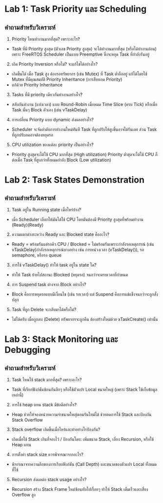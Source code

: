 # Lab 1: Task Priority และ Scheduling
## คำถามสำหรับวิเคราะห์
1. Priority ไหนทำงานมากที่สุด? เพราะอะไร?
- Task ที่มี Priority สูงสุด (ตัวเลข Priority สูงสุด) จะได้ทำงานมากที่สุด (หรือได้ทำงานก่อน) เพราะ FreeRTOS Scheduler เป็นแบบ Preemptive ซึ่งจะหยุด Task ที่กำลังรันอยู่
2. เกิด Priority Inversion หรือไม่? จะแก้ไขได้อย่างไร?
- เกิดขึ้นได้ เมื่อ Task สูง ต้องรอทรัพยากร (เช่น Mutex) ที่ Task ต่ำถืออยู่ แก้ได้โดยใช้ Mutex ที่มีคุณสมบัติ Priority Inheritance (การสืบทอด Priority)
- แก้ด้วย Priority Inheritance
3. Tasks ที่มี priority เดียวกันทำงานอย่างไร?
- สลับกันทำงาน (แบ่งเวลา) แบบ Round-Robin เมื่อหมด Time Slice (ครบ Tick) หรือเมื่อ Task นั้นๆ Block ตัวเอง (เช่น vTaskDelay)
4. การเปลี่ยน Priority แบบ dynamic ส่งผลอย่างไร?
- Scheduler จะจัดลำดับการทำงานใหม่ทันที Task ที่ถูกปรับให้สูงขึ้นอาจได้รันเลย ส่วน Task ที่ถูกปรับลดอาจต้องหยุดรอ
5. CPU utilization ของแต่ละ priority เป็นอย่างไร?
- Priority สูงสุดจะได้ใช้ CPU มากที่สุด (High utilization) Priority ต่ำสุดจะได้ใช้ CPU ก็ต่อเมื่อ Task ที่สูงกว่าทั้งหมดกำลัง Block (Low utilization)

# Lab 2: Task States Demonstration
## คำถามสำหรับวิเคราะห์
1. Task อยู่ใน Running state เมื่อไหร่บ้าง?
- เมื่อ Scheduler เลือกให้มันได้ใช้ CPU โดยมันต้องมี Priority สูงสุดที่พร้อมทำงาน (Ready)(Ready)
2. ความแตกต่างระหว่าง Ready และ Blocked state คืออะไร?
- Ready = พร้อมรันแต่รอคิว CPU / Blocked = ไม่พร้อมรันเพราะกำลังรอเหตุการณ์ (เช่น vTaskDelay)กำลังรอเหตุการณ์บางอย่าง เช่น การหน่วงเวลา (vTaskDelay()), รอ semaphore, หรือรอ queue
3. การใช้ vTaskDelay() ทำให้ task อยู่ใน state ใด?
- ทำให้ Task ย้ายไปสถานะ Blocked (หยุดรอ) จนกว่าจะครบเวลาที่กำหนด
4. การ Suspend task ต่างจาก Block อย่างไร?
- Block คือการหยุดรอแบบมีเงื่อนไข (เช่น รอเวลา) แต่ Suspend คือการแช่แข็งจนกว่าจะถูกสั่งปลุก
5. Task ที่ถูก Delete จะกลับมาได้หรือไม่?
- ไม่ได้ครับ เมื่อถูกลบ (Delete) ทรัพยากรจะถูกคืน ต้องสร้างใหม่ด้วย xTaskCreate() เท่านั้น
# Lab 3: Stack Monitoring และ Debugging
## คำถามสำหรับวิเคราะห์
1. Task ไหนใช้ stack มากที่สุด? เพราะอะไร?
- Task ที่เรียกฟังก์ชันซ้อนกันลึกๆ หรือใช้ตัวแปร Local ขนาดใหญ่ (เพราะ Stack ใช้เก็บข้อมูลเหล่านี้)
2. การใช้ heap แทน stack มีข้อดีอย่างไร?
- Heap ช่วยให้จองหน่วยความจำขนาดใหญ่ตอนรันไทม์ได้ ช่วยลดการใช้ Stack และป้องกัน Stack Overflow
3. Stack overflow เกิดขึ้นเมื่อไหร่และทำอย่างไรป้องกัน?
- เกิดเมื่อใช้ Stack เกินที่จองไว้ / ป้องกันโดย: เพิ่มขนาด Stack, เลี่ยง Recursion, หรือใช้ Heap แทน
4. การตั้งค่า stack size ควรพิจารณาจากอะไร?
- พิจารณาจากความลึกของการเรียกฟังก์ชัน (Call Depth) และขนาดของตัวแปร Local ทั้งหมดที่ใช้
5. Recursion ส่งผลต่อ stack usage อย่างไร?
- Recursion สร้าง Stack Frame ใหม่ซ้อนทับไปเรื่อยๆ ทำให้ Stack เต็มเร็วและเสี่ยง Overflow สูง
